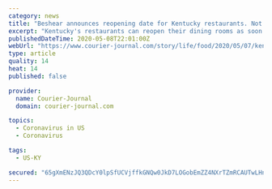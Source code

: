 ```yaml
---
category: news
title: "Beshear announces reopening date for Kentucky restaurants. Not all owners are happy"
excerpt: "Kentucky's restaurants can reopen their dining rooms as soon as May 22 — but only at 33% capacity, Gov. Andy Beshear announced Thursday."
publishedDateTime: 2020-05-08T22:01:00Z
webUrl: "https://www.courier-journal.com/story/life/food/2020/05/07/kentucky-restaurants-reopening-may-22-33-gov-beshear-says/3092293001/"
type: article
quality: 14
heat: 14
published: false

provider:
  name: Courier-Journal
  domain: courier-journal.com

topics:
  - Coronavirus in US
  - Coronavirus

tags:
  - US-KY

secured: "65gXmENzJQ3QDcY0lpSfUCVjffkGNQw0JkD7LOGobEmZZ4NXrTZmRCAUTwLHnE1cDtesrkQBbHl8GOU3jW8rNvXhuyQu7ujju+suERweRPjA+PbLQuQrAn49faEBV98vFF9c3rtn+eBtKitwGaH7zbFh8mCDwBcIMWQnFnylVOtPZ7o6y3VM1R/mpZzxLoOeE34xYbUpPSnaiEEGpz+yiqU/+BmfSojJpsDXE/dOlWjDMMVfrCxGrUFryekn9fOBUZWyJ9APLQ7b9O08Oe/b87Bozo2GdwOV/XppkBJ/il3ofTkZtY4y7rWZ1/bqYneKPYqPegb4aAHmuOzux7TGUfTeSAFPv86oM0+vORQsXtKUiJZmPpTOBTPWubXRiWgV/tOicquJtQb0PivCu7vH59Llt3owOOItsUQNJhtp/GBje9HNNdCVYMeBvYwYJED5oxmSTEn5xgL8lq2/C5pqYxft1DhOyUe7isww9FKf1/g=;GB77h/ffySKFbs7hACk+sw=="
---
```


